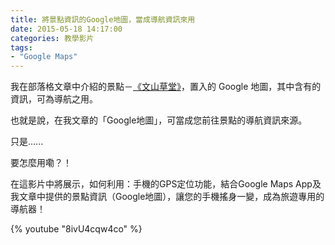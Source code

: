 ```yaml
---
title: 將景點資訊的Google地圖，當成導航資訊來用
date: 2015-05-18 14:17:00
categories: 教學影片
tags:
- "Google Maps"
---
```


我在部落格文章中介紹的景點－[《文山草堂》](http://alanjui.github.io/blog/2015/05/16/WenShan/)，置入的 Google 地圖，其中含有的資訊，可為導航之用。

也就是說，在我文章的「Google地圖」，可當成您前往景點的導航資訊來源。
<!-- more -->

只是......

要怎麼用嘞？！

在這影片中將展示，如何利用：手機的GPS定位功能，結合Google Maps App及我文章中提供的景點資訊（Google地圖），讓您的手機搖身一變，成為旅遊專用的導航器！

{% youtube "8ivU4cqw4co" %}
